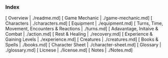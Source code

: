 ### Index

[ Overview | ./readme.md]
[ Game Mechanic | ./game-mechanic.md]
[ Characters | ./characters.md]
[ Equipment | ./equipment.md]
[ Turns,  Time, Movement, Encounters & Reactions | ./turns.md]
[ Adavantage, Initaive & Combat | ./action.md]
[ Rest & Healing | ./recovery.md]
[ Experience & Gaining Levels | ./experience.md]
[ Creatures | ./creatures.md]
[ Books & Spells | ./books.md]
[ Character Sheet | ./character-sheet.md]
[ Glossary | ./glossary.md]
[ Licnese | ./license.md]
[ Notes | ./Notes.md]

